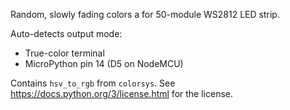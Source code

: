 Random, slowly fading colors a for 50-module WS2812 LED strip.

Auto-detects output mode:
- True-color terminal
- MicroPython pin 14 (D5 on NodeMCU)

Contains `hsv_to_rgb` from `colorsys`.
See https://docs.python.org/3/license.html for the license.
